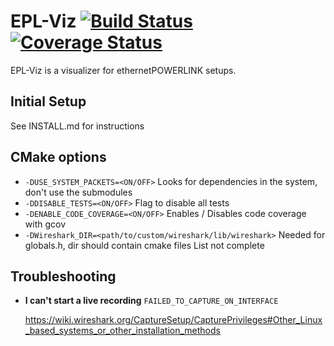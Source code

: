 # EPL-Viz [![Build Status](https://travis-ci.org/epl-viz/EPL-Viz.svg?branch=master)](https://travis-ci.org/epl-viz/EPL-Viz) [![Coverage Status](https://coveralls.io/repos/github/epl-viz/EPL-Viz/badge.svg?branch=master)](https://coveralls.io/github/epl-viz/EPL-Viz?branch=master)

EPL-Viz is a visualizer for ethernetPOWERLINK setups.
<!-- Discord bot #1 -->

## Initial Setup
See INSTALL.md for instructions

## CMake options

  - `-DUSE_SYSTEM_PACKETS=<ON/OFF>` Looks for dependencies in the system, don't use the submodules
  - `-DDISABLE_TESTS=<ON/OFF>` Flag to disable all tests
  - `-DENABLE_CODE_COVERAGE=<ON/OFF>` Enables / Disables code coverage with gcov
  - `-DWireshark_DIR=<path/to/custom/wireshark/lib/wireshark>` Needed for globals.h, dir should contain cmake files
  List not complete

## Troubleshooting
* **I can't start a live recording** `FAILED_TO_CAPTURE_ON_INTERFACE`

  https://wiki.wireshark.org/CaptureSetup/CapturePrivileges#Other_Linux_based_systems_or_other_installation_methods
